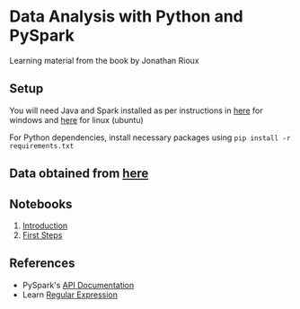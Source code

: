 # Data Analysis with Python and PySpark

Learning material from the book by Jonathan Rioux

## Setup

You will need Java and Spark installed as per instructions in [here](https://sparkbyexamples.com/spark/apache-spark-installation-on-windows/) for windows and [here](https://sparkbyexamples.com/spark/spark-installation-on-linux-ubuntu/) for linux (ubuntu)

For Python dependencies, install necessary packages using `pip install -r requirements.txt`


Data obtained from [here](https://github.com/jonesberg/DataAnalysisWithPythonAndPySpark)
---
## Notebooks

1. [Introduction](./1_Pyspark_Intro.ipynb)
2. [First Steps](./2_First_Steps.ipynb)

## References
- PySpark's [API Documentation](http://spark.apache.org/docs/latest/api/python/)
- Learn [Regular Expression](https://regexr.com/)